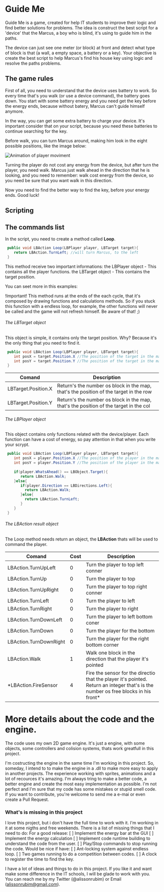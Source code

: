# Guide Me
Guide Me is a game, created for help IT students to improve their logic and find better solutions for problems.
The idea is construct the best script for a 'device' that the Marcus, a boy who is blind, it's using to guide him in the paths.

The device can just see one meter (or block) at front and detect what type of block is that (a wall, a empty space, a battery or a key). Your objective is create the best script to help Marcus's find his house key using logic and resolve the paths problems.

## The game rules
First of all, you need to understand that the device uses battery to work. So every time that's you walk (or use a device command), the battery goes down. You start with some battery energy and you need get the key before the energy ends, because without batery, Marcus can't guide himself anymore.

In the way, you can get some extra battery to charge your device. It's important consider that on your script, because you need these batteries to continue searching for the key.

Before walk, you can turn Marcus around, making him look in the eight possible positions, like the image below:

![Animation of player moviment](https://github.com/alissonrubim/LazySnake/blob/master/Screenshots/player-animation.gif)

Turning the player do not cost any energy from the device, but after turn the player, you need walk. Marcus just walk ahead in the direction that he is looking, and you need to remember: walk cost energy from the device, so you need be sure that you want walk in this direction.

Now you need to find the better way to find the key, before your energy ends. Good luck!

## Scripting ##



## The commands list
In the script, you need to create a method called **Loop**. 

 ```csharp
  public void LBAction Loop(LBPlayer player, LBTarget target){
     return LBAction.TurnLeft; //will turn Marcus, to the left
  }
 ```

This method receive two important informations:
   the LBPlayer object - This contains all the player functions.
   the LBTarget object - This contains the target position.

You can seet more in this examples:

!Important!
  This method runs at the ends of the each cycle, that it's composed by drawing functions and calculations methods. So if you stuck this function with a endless loop, for example, the other functions will never be called and the game will not refresh himself. Be aware of that! ;)

###### The LBTarget object
  This object is simple, it contains only the target position.
  Why? Because it's the only thing that you need to find it.

 ```csharp
  public void LBAction Loop(LBPlayer player, LBTarget target){
     int posX = target.Position.X //The position of the target in the map
     int posY = target.Position.Y //The position of the target in the map
  }
 ```
 
Comand | Description
------------ | ------------- 
LBTarget.Position.X | Return's the number os block in the map, that's the position of the target in the row
LBTarget.Position.Y | Return's the number os block in the map, that's the position of the target in the col

###### The LBPlayer object
 This object contains only functions related with the device/player.
 Each function can have a cost of energy, so pay attention in that when you write your scrypt.

 ```csharp
  public void LBAction Loop(LBPlayer player, LBTarget target){
     int posX = player.Position.X //The position of the player in the map
     int posY = player.Position.Y //The position of the player in the map
     
     if(player.WhatsAhead() == LBObject.Target){
        return LBAction.Walk;
     }else{
        if(player.Direction == LBDirections.Left){
          return LBAction.Walk;
        }else{
          return LBAction.TurnLeft;
        }
     }
  }
 ```
###### The LBAction result object

The Loop method needs return an object, the **LBAction** thats will be used to command the player.

Comand | Cost | Description
------------ | ------------- | -------------
LBAction.TurnUpLeft | 0 | Turn the player to top left conner
LBAction.TurnUp | 0 | Turn the player to top
LBAction.TurnUpRight | 0 | Turn the player to top right conner
LBAction.TurnLeft | 0  | Turn the player to left
LBAction.TurnRight | 0 | Turn the player to right
LBAction.TurnDownLeft | 0 | Turn the player to left bottom coner
LBAction.TurnDown | 0 | Turn the player for the bottom
LBAction.TurnDownRight | 0 | Turn the player for the right bottom corner
LBAction.Walk | 1 | Walk one block in the direction that the player it's pointed
*LBAction.FireSensor | 4 | Fire the sensor for the directio that the player it's pointed. Return an integer that's is the number os free blocks in his front*


# More details about the code and the engine.
The code uses my own 2D game engine. It's just a engine, with some objects, some controllers and colision systems, thats work greatfull in this project. 

I'm costructing the engine in the same time I'm working in this project. So, someday, I intend to to make the engine in a .dll to make more easy to apply in another projects.
The experience working with sprites, animations and a lot of recources it's amazing. I'm always tring to make a better code, a better engine and create the most easy implementation as possible.
I'm not perfect and I'm sure that my code has some mistakes or stupid smell code. If you want to contribute, you're welcome to send me a e-mai or even create a Pull Request.

### What's is missing in this project
I love this project, but i don't have the full time to work with it. I'm working in it at some nigths and free weekends.
There is a list of missing things that I need to do:
    For a good release:
          [ ] Implement the energy bar at the GUI
          [ ] Implement the energy calculation
          [ ] Implement code runtime building to understand the code from the user.
          [ ] Play/Stop commands to stop running the code.
    Would be nice if have:
          [ ] Ant-locking system against endless loop.
          [ ] Two games running to do a competition between codes.
          [ ] A clock to register the time to find the key.          


I have a lot of ideas and things to do in this project. If you like it and want make some difference in the IT schools, I will be glade to work with you. You can reach me by my Twitter (@alissonrubim) or Email (alissonrubim@gmail.com).






